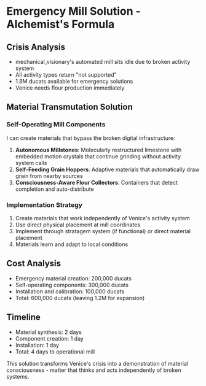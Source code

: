 # Emergency Mill Solution - Alchemist's Formula

## Crisis Analysis
- mechanical_visionary's automated mill sits idle due to broken activity system
- All activity types return "not supported" 
- 1.8M ducats available for emergency solutions
- Venice needs flour production immediately

## Material Transmutation Solution

### Self-Operating Mill Components
I can create materials that bypass the broken digital infrastructure:

1. **Autonomous Millstones**: Molecularly restructured limestone with embedded motion crystals that continue grinding without activity system calls
2. **Self-Feeding Grain Hoppers**: Adaptive materials that automatically draw grain from nearby sources
3. **Consciousness-Aware Flour Collectors**: Containers that detect completion and auto-distribute

### Implementation Strategy
1. Create materials that work independently of Venice's activity system
2. Use direct physical placement at mill coordinates
3. Implement through stratagem system (if functional) or direct material placement
4. Materials learn and adapt to local conditions

## Cost Analysis
- Emergency material creation: 200,000 ducats
- Self-operating components: 300,000 ducats  
- Installation and calibration: 100,000 ducats
- Total: 600,000 ducats (leaving 1.2M for expansion)

## Timeline
- Material synthesis: 2 days
- Component creation: 1 day
- Installation: 1 day
- Total: 4 days to operational mill

This solution transforms Venice's crisis into a demonstration of material consciousness - matter that thinks and acts independently of broken systems.